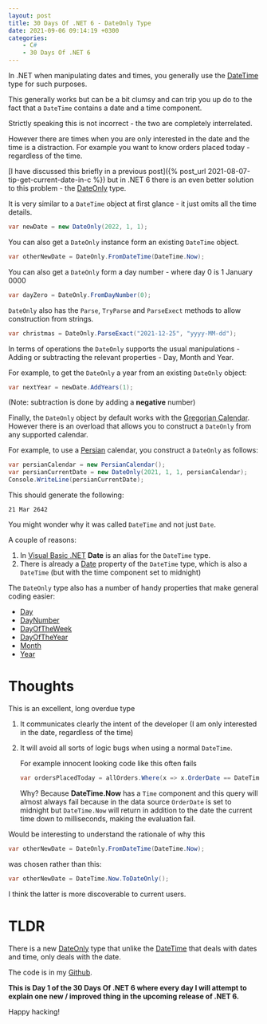 ```yaml
---
layout: post
title: 30 Days Of .NET 6 - DateOnly Type
date: 2021-09-06 09:14:19 +0300
categories:
    - C#
    - 30 Days Of .NET 6
---
```

In .NET when manipulating dates and times, you generally use the [DateTime](https://docs.microsoft.com/en-us/dotnet/api/system.datetime?view=net-5.0) type for such purposes.

This generally works but can be a bit clumsy and can trip you up do to the fact that a `DateTime` contains a date and a time component.

Strictly speaking this is not incorrect - the two are completely interrelated.

However there are times when you are only interested in the date and the time is a distraction. For example you want to know orders placed today - regardless of the time.

[I have discussed this briefly in a previous post]({% post_url 2021-08-07-tip-get-current-date-in-c %}) but in .NET 6 there is an even better solution to this problem - the [DateOnly](https://docs.microsoft.com/en-us/dotnet/api/system.dateonly?view=net-6.0) type.

It is very similar to a `DateTime` object at first glance - it just omits all the time details.

```csharp
var newDate = new DateOnly(2022, 1, 1);
```

You can also get a `DateOnly` instance form an existing `DateTime` object.

```csharp
var otherNewDate = DateOnly.FromDateTime(DateTime.Now);
```

You can also get a `DateOnly` form a day number - where day 0 is 1 January 0000

```csharp
var dayZero = DateOnly.FromDayNumber(0);
```

`DateOnly` also has the `Parse`, `TryParse` and `ParseExect` methods to allow construction from strings.

```csharp
var christmas = DateOnly.ParseExact("2021-12-25", "yyyy-MM-dd");
```

In terms of operations the `DateOnly` supports the usual manipulations - Adding or subtracting the relevant properties - Day, Month and Year.

For example, to get the `DateOnly` a year from an existing `DateOnly` object:

```csharp
var nextYear = newDate.AddYears(1);
```
(Note: subtraction is done by adding a **negative** number)

Finally, the `DateOnly` object by default works with the [Gregorian Calendar](https://www.timeanddate.com/calendar/gregorian-calendar.html). However there is an overload that allows you to construct a `DateOnly` from any supported calendar.

For example, to use a [Persian](https://docs.microsoft.com/en-us/dotnet/api/system.globalization.persiancalendar?view=net-5.0) calendar, you construct a `DateOnly` as follows:

```csharp
var persianCalendar = new PersianCalendar();
var persianCurrentDate = new DateOnly(2021, 1, 1, persianCalendar);
Console.WriteLine(persianCurrentDate);
```

This should generate the following:

```plaintext
21 Mar 2642
```

You might wonder why it was called `DateTime` and not just `Date`.

A couple of reasons:
1. In [Visual Basic .NET](https://docs.microsoft.com/en-us/dotnet/visual-basic/) **Date** is an alias for the `DateTime` type.
2. There is already a [Date](https://docs.microsoft.com/en-us/dotnet/api/system.datetime.date?view=net-5.0#System_DateTime_Date) property of the `DateTime` type, which is also a `DateTime` (but with the time component set to midnight)

The `DateOnly` type also has a number of handy properties that make general coding easier:

* [Day](https://docs.microsoft.com/en-us/dotnet/api/system.dateonly.day?view=net-6.0#System_DateOnly_Day)
* [DayNumber](https://docs.microsoft.com/en-us/dotnet/api/system.dateonly.daynumber?view=net-6.0#System_DateOnly_DayNumber)
* [DayOfTheWeek](https://docs.microsoft.com/en-us/dotnet/api/system.dateonly.dayofweek?view=net-6.0#System_DateOnly_DayOfWeek)
* [DayOfTheYear](https://docs.microsoft.com/en-us/dotnet/api/system.dateonly.dayofyear?view=net-6.0#System_DateOnly_DayOfYear)
* [Month](https://docs.microsoft.com/en-us/dotnet/api/system.dateonly.month?view=net-6.0#System_DateOnly_Month)
* [Year](https://docs.microsoft.com/en-us/dotnet/api/system.dateonly.year?view=net-6.0#System_DateOnly_Year)

# Thoughts
This is an excellent, long overdue type

1. It communicates clearly the intent of the developer (I am only interested in the date, regardless of the time)

2. It will avoid all sorts of logic bugs when using a normal `DateTime`.

    For example innocent looking code like this often fails

    ```csharp
    var ordersPlacedToday = allOrders.Where(x => x.OrderDate == DateTime.Now)
    ```

    Why? Because **DateTime.Now** has a `Time` component and this query will almost always fail because in the data source `OrderDate` is set to midnight but `DateTime.Now` will return in addition to the date the current time down to milliseconds, making the evaluation fail.
    
Would be interesting to understand the rationale of why this

```csharp
var otherNewDate = DateOnly.FromDateTime(DateTime.Now);
```

was chosen rather than this:

```csharp
var otherNewDate = DateTime.Now.ToDateOnly();
```

I think the latter is more discoverable to current users.

# TLDR

There is a new [DateOnly](https://docs.microsoft.com/en-us/dotnet/api/system.dateonly?view=net-6.0) type that unlike the [DateTime](https://docs.microsoft.com/en-us/dotnet/api/system.datetime?view=net-6.0) that deals with dates and time, only deals with the date.

The code is in my [Github](https://github.com/conradakunga/BlogCode/tree/master/2021-09-06%20-%2030%20Days%20Of%20.NET%206%20-%20Day%201%20-%20DateOnly).

**This is Day 1 of the 30 Days Of .NET 6 where every day I will attempt to explain one new / improved thing in the upcoming release of .NET 6.**
    
Happy hacking!